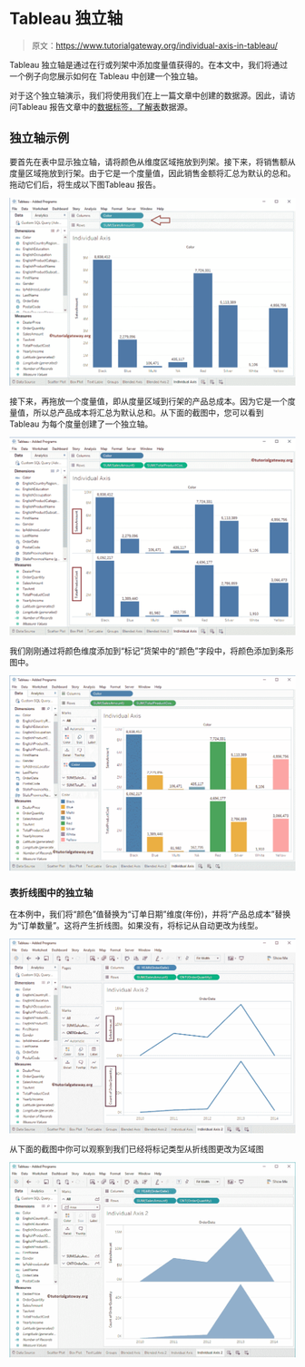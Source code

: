 # Tableau 独立轴

> 原文：<https://www.tutorialgateway.org/individual-axis-in-tableau/>

Tableau 独立轴是通过在行或列架中添加度量值获得的。在本文中，我们将通过一个例子向您展示如何在 Tableau 中创建一个独立轴。

对于这个独立轴演示，我们将使用我们在上一篇文章中创建的数据源。因此，请访问Tableau 报告文章中的[数据标签，了解](https://www.tutorialgateway.org/data-labels-in-tableau-reports/)[表](https://www.tutorialgateway.org/tableau/)数据源。

## 独立轴示例

要首先在表中显示独立轴，请将颜色从维度区域拖放到列架。接下来，将销售额从度量区域拖放到行架。由于它是一个度量值，因此销售金额将汇总为默认的总和。拖动它们后，将生成以下图Tableau 报告。

![Individual Axis in Tableau 2](img/5a476c965944513f67f62992bec5f3a1.png)

接下来，再拖放一个度量值，即从度量区域到行架的产品总成本。因为它是一个度量值，所以总产品成本将汇总为默认总和。从下面的截图中，您可以看到 Tableau 为每个度量创建了一个独立轴。

![Individual Axis in Tableau 2](img/47e9c869a5a8031d3b7a293be0592e66.png)

我们刚刚通过将颜色维度添加到“标记”货架中的“颜色”字段中，将颜色添加到条形图中。

![Individual Axis in Tableau 3](img/ad232780ba4f36c08a7981fb7106eec4.png)

### 表折线图中的独立轴

在本例中，我们将“颜色”值替换为“订单日期”维度(年份)，并将“产品总成本”替换为“订单数量”。这将产生折线图。如果没有，将标记从自动更改为线型。

![Individual Axis in Tableau 4](img/9a5e8c767bdb2ade7722c1f17a3eca46.png)

从下面的截图中你可以观察到我们已经将标记类型从折线图更改为区域图

![Individual Axis in Tableau 5](img/b616463b0bb74bde337f0dec86ab546d.png)